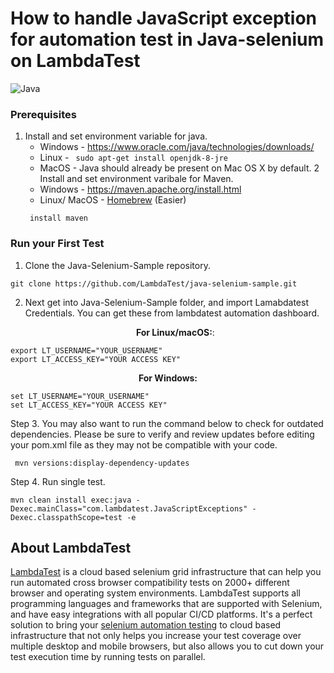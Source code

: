 # How to handle JavaScript exception for automation test in Java-selenium on LambdaTest
![Java](https://www.lambdatest.com/support/assets/images/og-images/Java-with-Selenium-1-1.jpg)

### Prerequisites
1. Install and set environment variable for java.
    * Windows - https://www.oracle.com/java/technologies/downloads/
    * Linux - ```  sudo apt-get install openjdk-8-jre  ```
    * MacOS - Java should already be present on Mac OS X by default.
2 Install and set environment varibale for Maven.
    * Windows - https://maven.apache.org/install.html
    * Linux/ MacOS -  [Homebrew](http://brew.sh/) (Easier)
    ```
     install maven
    ```
    
### Run your First Test
1. Clone the Java-Selenium-Sample repository. 
```
git clone https://github.com/LambdaTest/java-selenium-sample.git
```
2. Next get into Java-Selenium-Sample folder, and import Lamabdatest Credentials. You can get these from lambdatest automation dashboard.
   <p align="center">
   <b>For Linux/macOS:</b>:
 
```
export LT_USERNAME="YOUR_USERNAME"
export LT_ACCESS_KEY="YOUR ACCESS KEY"
```
<p align="center">
   <b>For Windows:</b>

```
set LT_USERNAME="YOUR_USERNAME"
set LT_ACCESS_KEY="YOUR ACCESS KEY"
```
Step 3. You may also want to run the command below to check for outdated dependencies. Please be sure to verify and review updates before editing your pom.xml file as they may not be compatible with your code.
```
 mvn versions:display-dependency-updates
```
Step 4. Run single test.
```
mvn clean install exec:java -Dexec.mainClass="com.lambdatest.JavaScriptExceptions" -Dexec.classpathScope=test -e
```

## About LambdaTest

[LambdaTest](https://www.lambdatest.com/) is a cloud based selenium grid infrastructure that can help you run automated cross browser compatibility tests on 2000+ different browser and operating system environments. LambdaTest supports all programming languages and frameworks that are supported with Selenium, and have easy integrations with all popular CI/CD platforms. It's a perfect solution to bring your [selenium automation testing](https://www.lambdatest.com/selenium-automation) to cloud based infrastructure that not only helps you increase your test coverage over multiple desktop and mobile browsers, but also allows you to cut down your test execution time by running tests on parallel.

